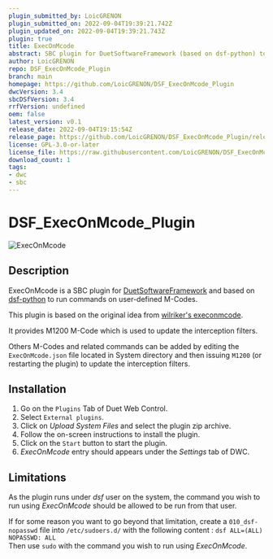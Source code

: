 ```yaml
---
plugin_submitted_by: LoicGRENON
plugin_submitted_on: 2022-09-04T19:39:21.742Z
plugin_updated_on: 2022-09-04T19:39:21.743Z
plugin: true
title: ExecOnMcode
abstract: SBC plugin for DuetSoftwareFramework (based on dsf-python) to run commands on user-defined M-Codes
author: LoicGRENON
repo: DSF_ExecOnMcode_Plugin
branch: main
homepage: https://github.com/LoicGRENON/DSF_ExecOnMcode_Plugin
dwcVersion: 3.4
sbcDSfVersion: 3.4
rrfVersion: undefined
oem: false
latest_version: v0.1
release_date: 2022-09-04T19:15:54Z
release_page: https://github.com/LoicGRENON/DSF_ExecOnMcode_Plugin/releases/tag/v0.1
license: GPL-3.0-or-later
license_file: https://raw.githubusercontent.com/LoicGRENON/DSF_ExecOnMcode_Plugin/main/LICENSE
download_count: 1
tags:
- dwc
- sbc
---
```


# DSF_ExecOnMcode_Plugin

![ExecOnMcode](https://user-images.githubusercontent.com/974748/188330153-868e2497-3065-430e-9086-a442f073b0cf.png)

## Description
ExecOnMcode is a SBC plugin for [DuetSoftwareFramework](https://github.com/Duet3D/DuetSoftwareFramework) and based on [dsf-python](https://github.com/Duet3D/dsf-python) to run commands on user-defined M-Codes.

This plugin is based on the original idea from [wilriker's execonmcode](https://github.com/wilriker/execonmcode).

It provides M1200 M-Code which is used to update the interception filters.

Others M-Codes and related commands can be added by editing the `ExecOnMcode.json` file located in System directory and then issuing `M1200` (or restarting the plugin) to update the interception filters.

## Installation

1. Go on the `Plugins` Tab of Duet Web Control.
2. Select `External plugins`.
3. Click on *Upload System Files* and select the plugin zip archive.
4. Follow the on-screen instructions to install the plugin.
5. Click on the `Start` button to start the plugin.
6. *ExecOnMcode* entry should appears under the *Settings* tab of DWC.

## Limitations

As the plugin runs under *dsf* user on the system, the command you wish to run using *ExecOnMcode* should be allowed to be run from that user.

If for some reason you want to go beyond that limitation, create a `010_dsf-nopasswd` file into `/etc/sudoers.d/` with the following content : `dsf ALL=(ALL) NOPASSWD: ALL`
<br>Then use `sudo` with the command you wish to run using *ExecOnMcode*.

